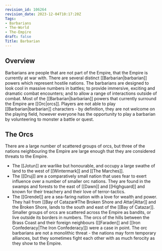 ```yaml
---
revision_id: 106264
revision_date: 2023-12-04T10:17:20Z
Tags:
- Barbarians
- The-World
- The-Empire
draft: false
Title: Barbarian
---
```

## Overview
Barbarians are people that are not part of the Empire, that the Empire is currently at war with.
There are several distinct [[Barbarian|barbarian]] powers which represent hostile nations. The barbarians are designed to look cool in massive numbers in battles; to provide immersive, exciting and dramatic combat encounters; and to allow a range of interactions outside of combat. Most of the [[Barbarian|barbarian]] powers that currently surround the Empire are [[Orc|orcs]]. 
Players are not able to play [[Barbarian|barbarian]] characters - by definition, they are not welcome on the playing field, however everyone has the opportunity to play a barbarian by volunteering to monster a battle or quest.
## The Orcs
There are a large number of scattered groups of orcs, but three of the nations neighbouring the Empire are large enough that they are considered threats to the Empire.
* The [[Jotun]] are warlike but honourable, and occupy a large swathe of land to the west of [[Wintermark]] and [[The Marches]].
* The [[Druj]] are a comparatively small nation that uses fear to exert influence over a number of smaller orc nations. They are found in the swamps and forests to the east of [[Dawn]] and [[Highguard]] and known for their treachery and their love of terror-tactics.
* The [[Grendel]] are a sea-faring nation with a love for wealth and power. They hail from [[Bay of Catazar#The Broken Shore and Attar|Attar]] and the Broken Shore, lands to the south and east of the [[Bay of Catazar]].
Smaller groups of orcs are scattered across the Empire as bandits, or live outside its borders in numbers. The orcs of the hills between the Brass Coast and their foreign neighbours ([[Faraden]] and [[Iron Confederacy|The Iron Confederacy]]) were a case in point.
The orc barbarians are not a monolithic threat - the nations may form temporary alliances, but they sometimes fight each other with as much ferocity as they show to the Empire.